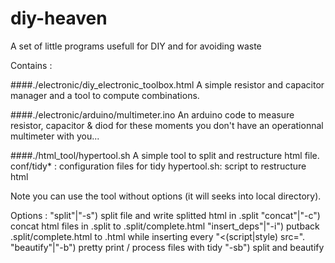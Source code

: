 # diy-heaven
A set of little programs usefull for DIY and for avoiding waste




Contains :


####./electronic/diy_electronic_toolbox.html
A simple resistor and capacitor manager and a tool to compute combinations.

####./electronic/arduino/multimeter.ino
An arduino code to measure resistor, capacitor & diod for these moments you don't have an operationnal multimeter with you...

####./html_tool/hypertool.sh
A simple tool to split and restructure html file. conf/tidy* : configuration files for tidy hypertool.sh: script to restructure html

Note you can use the tool without options (it will seeks into local directory).

Options :
"split"|"-s") split file <name> and write splitted html in <name>.split 
"concat"|"-c") concat html files in <name>.split to <name>.split/complete.html
"insert_deps"|"-i") putback <name>.split/complete.html to <name>.html while inserting every "<(script|style) src=".
"beautify"|"-b") pretty print / process files with tidy 
"-sb") split and beautify
